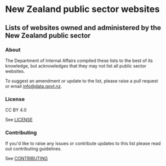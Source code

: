 # New Zealand public sector websites
## Lists of websites owned and administered by the New Zealand public sector

### About
The Department of Internal Affairs compiled these lists to the best of its knowledge, but acknowledges that they may not list all public sector websites.

To suggest an amendment or update to the list, please raise a pull request or email [info@data.govt.nz](mailto:info@data.govt.nz).

### License
CC BY 4.0

See [LICENSE](LICENSE.md)

### Contributing
If you'd like to raise any issues or contribute updates to this list please read out contributing guidelines.

See [CONTRIBUTING](CONTRIBUTING.md)
